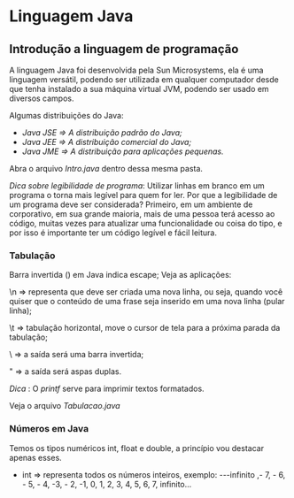 # Linguagem Java

## Introdução a linguagem de programação

A linguagem Java foi desenvolvida pela Sun Microsystems, ela é uma linguagem versátil, podendo ser utilizada em qualquer computador desde que tenha instalado a sua máquina virtual JVM, podendo ser usado em diversos campos.

Algumas distribuições do Java:
- *Java JSE => A distribuição padrão do Java;*
- *Java JEE => A distribuição comercial do Java;*
- *Java JME => A distribuição para aplicações pequenas.*

Abra o arquivo *Intro.java* dentro dessa mesma pasta.

*Dica sobre legibilidade de programa*: Utilizar linhas em branco em um programa o torna mais legível para quem for ler. Por que a legibilidade de um programa deve ser considerada? Primeiro, em um ambiente de corporativo, em sua grande maioria, mais de uma pessoa terá acesso ao código, muitas vezes para atualizar uma funcionalidade ou coisa do tipo, e por isso é importante ter um código legível e fácil leitura. 


###   Tabulação

Barra invertida (\) em Java indica escape; Veja as aplicações:

\n => representa que deve ser criada uma nova linha, ou seja, quando você quiser que o conteúdo de uma frase seja inserido em uma nova linha (pular linha);

\t => tabulação horizontal, move o cursor de tela para a próxima parada da tabulação;

\\ => a saída será uma barra invertida;

\" => a saída será aspas duplas.

*Dica* : O *printf* serve para imprimir textos formatados.

Veja o arquivo *Tabulacao.java*

### Números em Java

Temos os tipos numéricos int, float e double, a princípio vou destacar apenas esses.

- int => representa todos os números inteiros, exemplo: 
---infinito ,- 7, - 6, - 5, - 4, -3, - 2, -1, 0, 1, 2, 3, 4, 5, 6, 7, infinito...